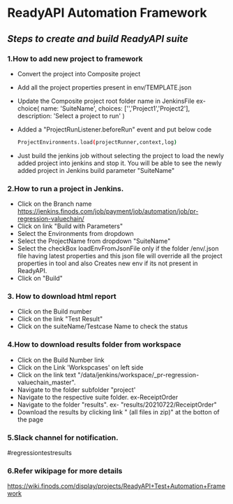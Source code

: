 # ReadyAPI Automation Framework
## _Steps to create and build ReadyAPI suite_
### 1.How to add new project to framework
 - Convert the project into Composite project
 - Add all the project properties present in env/TEMPLATE.json
 - Update the Composite project root folder name in JenkinsFile
        ex-choice(
                    name: 'SuiteName',
                    choices: ['','Project1','Project2'],          
                    description: 'Select a project to run'
                )
        
 -  Added a "ProjectRunListener.beforeRun" event and put below code
	```sh
    ProjectEnvironments.load(projectRunner,context,log)
    ```

 - Just build the jenkins job without selecting the project to load the newly added project into jenkins and stop it. You will be able to see the newly added project in Jenkins build parameter "SuiteName"


### 2.How to run a project in Jenkins.
 - Click on the Branch name https://jenkins.finods.com/job/payment/job/automation/job/pr-regression-valuechain/
 - Click on link "Build with Parameters" 
 - Select the Environments from dropdown
 - Select the ProjectName from dropdown "SuiteName"
 - Select the checkBox loadEnvFromJsonFile only if the folder /env/<env>.json file having latest properties and this json file will override all the project properties in tool and also Creates new env if its not present in ReadyAPI.
 - Click on "Build"

### 3. How to download html report
 - Click on the Build number
 - Click on the link "Test Result"
 - Click on the suiteName/Testcase Name to check the status

### 4.How to download results folder from workspace
 - Click on the Build Number link
 - Click on the Link 'Workspcases' on left side
 - Click on the link text "/data/jenkins/workspace/_pr-regression-valuechain_master".
 - Navigate to the folder subfolder "project'
 - Navigate to the respective suite folder. ex-ReceiptOrder
 - Navigate to the folder "results". ex- 	"results/20210722/ReceiptOrder"
 - Download the results by clicking link " (all files in zip)" at the botton of the page
       

### 5.Slack channel for notification.
#regressiontestresults


### 6.Refer wikipage for more details
https://wiki.finods.com/display/projects/ReadyAPI+Test+Automation+Framework


